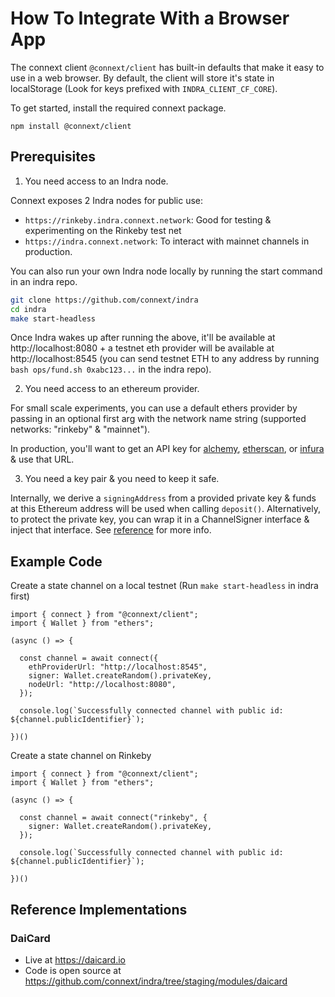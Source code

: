 # How To Integrate With a Browser App

The connext client `@connext/client` has built-in defaults that make it easy to use in a web browser. By default, the client will store it's state in localStorage (Look for keys prefixed with `INDRA_CLIENT_CF_CORE`).

To get started, install the required connext package.

```
npm install @connext/client
```

## Prerequisites

1. You need access to an Indra node.

Connext exposes 2 Indra nodes for public use:

- `https://rinkeby.indra.connext.network`: Good for testing & experimenting on the Rinkeby test net
- `https://indra.connext.network`: To interact with mainnet channels in production.

You can also run your own Indra node locally by running the start command in an indra repo.

```bash
git clone https://github.com/connext/indra
cd indra
make start-headless
```

Once Indra wakes up after running the above, it'll be available at http://localhost:8080 + a testnet eth provider will be available at http://localhost:8545 (you can send testnet ETH to any address by running `bash ops/fund.sh 0xabc123...` in the indra repo).

2. You need access to an ethereum provider.

For small scale experiments, you can use a default ethers provider by passing in an optional first arg with the network name string (supported networks: "rinkeby" & "mainnet").

In production, you'll want to get an API key for [alchemy](https://alchemyapi.io/), [etherscan](https://etherscan.io/), or [infura](https://infura.io/) & use that URL.

3. You need a key pair & you need to keep it safe.

Internally, we derive a `signingAddress` from a provided private key & funds at this Ethereum address will be used when calling `deposit()`. Alternatively, to protect the private key, you can wrap it in a ChannelSigner interface & inject that interface. See [reference](../reference/utils.html#channelsigner) for more info.

## Example Code

Create a state channel on a local testnet (Run `make start-headless` in indra first)

```
import { connect } from "@connext/client";
import { Wallet } from "ethers";

(async () => {

  const channel = await connect({
    ethProviderUrl: "http://localhost:8545",
    signer: Wallet.createRandom().privateKey,
    nodeUrl: "http://localhost:8080",
  });

  console.log(`Successfully connected channel with public id: ${channel.publicIdentifier}`);

})()
```

Create a state channel on Rinkeby

```
import { connect } from "@connext/client";
import { Wallet } from "ethers";

(async () => {

  const channel = await connect("rinkeby", {
    signer: Wallet.createRandom().privateKey,
  });

  console.log(`Successfully connected channel with public id: ${channel.publicIdentifier}`);

})()
```

## Reference Implementations

### DaiCard

- Live at https://daicard.io
- Code is open source at https://github.com/connext/indra/tree/staging/modules/daicard
